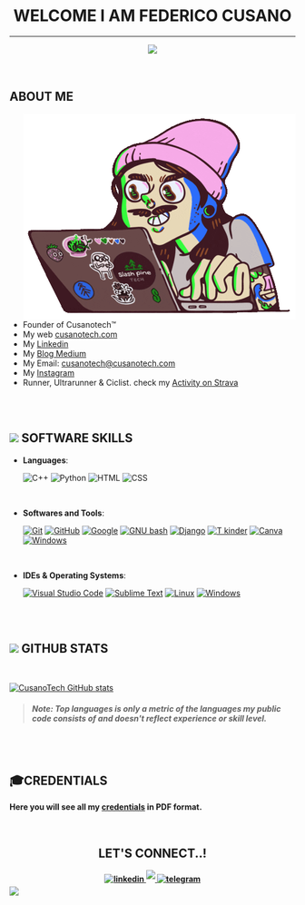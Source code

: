 
### <h1 align="center">  <b>WELCOME I AM FEDERICO CUSANO</b> 
---
  
<p align="center">
  <a href="https://github.com/DenverCoder1/readme-typing-svg"><img src="https://readme-typing-svg.herokuapp.com?font=Time+New+Roman&color=CB6CE6&size=25&center=true&vCenter=true&width=600&height=100&lines=Entrepreneur+/+Founder+/+Ultrarunner"></a>
</p>

<br>

	
##  **ABOUT ME** 


<img align="right" src="https://github.com/cusanotech/cusanotech/blob/main/giphy.gif" >


- Founder of Cusanotech™
- My web [cusanotech.com](https://www.cusanotech.com)
- My [Linkedin](https://linkedin.com/cusanotech)
- My [Blog Medium](https://cusanotech.medium.com/)
- My Email: cusanotech@cusanotech.com
- My [Instagram](https://www.instagram.com/cusanotech/)
- Runner, Ultrarunner & Ciclist. check my [Activity on Strava](https://www.strava.com/athletes/cycling_cusano)

<br>

<br>	
	
## <img src="https://media2.giphy.com/media/QssGEmpkyEOhBCb7e1/giphy.gif?cid=ecf05e47a0n3gi1bfqntqmob8g9aid1oyj2wr3ds3mg700bl&rid=giphy.gif" width ="25"><b> SOFTWARE SKILLS</b>


<p align="center">

- **Languages**:
   
    <img alt="C++" src="https://img.shields.io/badge/C++%20-%2300599C.svg?style=plastic&logo=c%2B%2B&logoColor=white">
    <img alt="Python" src="https://img.shields.io/badge/Python%20-%2314354C.svg?style=plastic&logo=python&logoColor=white">
   <img alt="HTML" src="https://img.shields.io/badge/HTML5%20-%23E34F26.svg?style=plastic&logo=html5&logoColor=white">
   <img alt="CSS" src="https://img.shields.io/badge/CSS%20-%231572B6.svg?style=plastic&logo=css3&logoColor=white">

    
<br>

- **Softwares and Tools**:

    <a href="#"><img alt="Git" src="https://img.shields.io/badge/Git%20-%23F05033.svg?style=plastic&logo=git&logoColor=white"></a>
    <a href="#"><img alt="GitHub" src="https://img.shields.io/badge/github-%23181717.svg?style=plastic&logo=github&logoColor=white"></a>
    <a href="#"><img alt = "Google" src="https://img.shields.io/badge/google-%234285F4.svg?style=plastic&logo=google&logoColor=white" /></a>
    <a href="#"><img alt="GNU bash" src="https://img.shields.io/badge/GNU%20Bash-000000.svg?style=plastic&logo=GNU-Bash&logoColor=white"></a>
    <a href="#"><img alt="Django" src="https://img.shields.io/badge/django-%23092E20.svg?&style=plastic&logo=django&logoColor=white" /></a>
    <a href="#"><img alt="T kinder" src="https://img.shields.io/badge/tkinder-%259660.svg?&style=plastic&logo=tkinder&logoColor=white" /></a>
    <a href="#"><img alt="Canva" src="https://img.shields.io/badge/canva-%2348B9C7.svg?&style=plastic&logo=canva&logoColor=white" /></a>
    <a href="#"><img alt="Windows" src="https://img.shields.io/badge/make-0078D6?style=plastic&logo=make&logoColor=white"></a>
<br>

- **IDEs & Operating Systems**:

    <a href="#"><img alt="Visual Studio Code" src="https://img.shields.io/badge/Visual%20Studio%20Code-0078d7.svg?style=plastic&logo=visual-studio-code&logoColor=white"></a>
    <a href="#"><img alt="Sublime Text" src="https://img.shields.io/badge/Sublime%20Text-%23092E20.svg?&style=plastic&logo=sublime-text&logoColor=white" /></a>
    <a href="#"><img alt="Linux" src="https://img.shields.io/badge/Linux-FCC624?style=plastic&logo=linux&logoColor=black"></a>
    <a href="#"><img alt="Windows" src="https://img.shields.io/badge/Windows-0078D6?style=plastic&logo=windows&logoColor=white"></a>


</p>

<br>
<br>



## <img src="https://media.giphy.com/media/iY8CRBdQXODJSCERIr/giphy.gif" width="35"><b> GITHUB STATS </b>
<br>



[![CusanoTech GitHub stats](https://github-readme-stats.vercel.app/api?username=cusanotech&show_icons=true&bg_color=2A2E34&title_color=CB6CE6&icon_color=CB6CE6&text_color=A6A6A6)](https://github.com/cusanotech/github-readme-stats)


> ##### <b>Note:</b> Top languages is only a metric of the languages my public code consists of and doesn't reflect experience or skill level.




<br>
<br>

## 🎓CREDENTIALS

<b> Here you will see all my [credentials](https://github.com/cusanotech/cusanotech/tree/main/Images-credentials) in PDF format. <b>

<br>

  
 
<div align='center'>

## <b> LET'S CONNECT..! 

<a href="https://linkedin.com/in/cusanotech" target="_blank">
<img src="https://img.shields.io/badge/linkedin:  CusanoTech-0077B5.svg?color=2A2E34&style=for-the-badge&logo=linkedin&logoColor=blue" alt=linkedin style="margin-bottom: 5px;"/>
</a>


<a href="https://linktr.ee/cusanotech" target="_blank">
<img src="https://img.shields.io/badge/  cusanotech@cusanotech.com-%23EA4335.svg?color=2A2E34&style=for-the-badge&logo=gmail&logoColor=red" t=mail style="margin-bottom: 5px;" />
</a>
  
<a href="https://t.me/CusanoTechh" target="_blank">
<img src="https://img.shields.io/badge/telegram:  CusanoTech-%2300acee.svg?color=2A2E34&style=for-the-badge&logo=telegram&logoColor=sky-blue" alt="telegram" style="margin-bottom: 5px;" />
</a>
	
</div>

<img src="https://user-images.githubusercontent.com/73097560/115834477-dbab4500-a447-11eb-908a-139a6edaec5c.gif">
<br>


 
